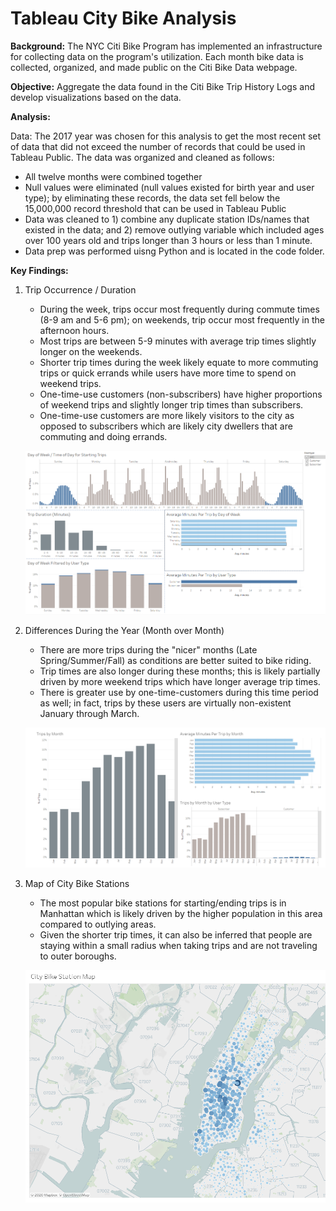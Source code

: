# Tableau City Bike Analysis

**Background:** The NYC Citi Bike Program has implemented an infrastructure for collecting data on the program's utilization.  Each month bike data is collected, organized, and made public on the Citi Bike Data webpage.


**Objective:**  Aggregate the data found in the Citi Bike Trip History Logs and develop visualizations based on the data. 


**Analysis:**

Data:  The 2017 year was chosen for this analysis to get the most recent set of data that did not exceed the number of records that could be used in Tableau Public.  The data was organized and cleaned as follows:
- All twelve months were combined together
- Null values were eliminated (null values existed for birth year and user type); by eliminating these records, the data set fell below the 15,000,000 record threshold that can be used in Tableau Public
- Data was cleaned to 1) combine any duplicate station IDs/names that existed in the data; and 2) remove outlying variable which included ages over 100 years old and trips longer than 3 hours or less than 1 minute.
- Data prep was performed uisng Python and is located in the code folder. 


**Key Findings:**

1) Trip Occurrence / Duration
   -  During the week, trips occur most frequently during commute times (8-9 am and 5-6 pm); on weekends, trip occur most frequently in the afternoon hours.
   -  Most trips are between 5-9 minutes with average trip times slightly longer on the weekends.
   -  Shorter trip times during the week likely equate to more commuting trips or quick errands while users have more time to spend on weekend trips.
   -  One-time-use customers (non-subscribers) have higher proportions of weekend trips and slightly longer trip times than subscribers.
   -  One-time-use customers are more likely visitors to the city as opposed to subscribers which are likely city dwellers that are commuting and doing errands.
   
   ![Image1](https://github.com/bking3372/Tableau-City-Bike-Analysis/blob/main/images/CBA_SS1.PNG)
   
2) Differences During the Year (Month over Month)
   - There are more trips during the "nicer" months (Late Spring/Summer/Fall) as conditions are better suited to bike riding.
   - Trip times are also longer during these months; this is likely partially driven by more weekend trips which have longer average trip times.
   - There is greater use by one-time-customers during this time period as well; in fact, trips by these users are virtually non-existent January through March.
   
   ![Image2](https://github.com/bking3372/Tableau-City-Bike-Analysis/blob/main/images/CBA_SS2.PNG)
   
3) Map of City Bike Stations
   - The most popular bike stations for starting/ending trips is in Manhattan which is likely driven by the higher population in this area compared to outlying areas. 
   - Given the shorter trip times, it can also be inferred that people are staying within a small radius when taking trips and are not traveling to outer boroughs.
   
   ![Image3](https://github.com/bking3372/Tableau-City-Bike-Analysis/blob/main/images/CBA_SS3.PNG)

